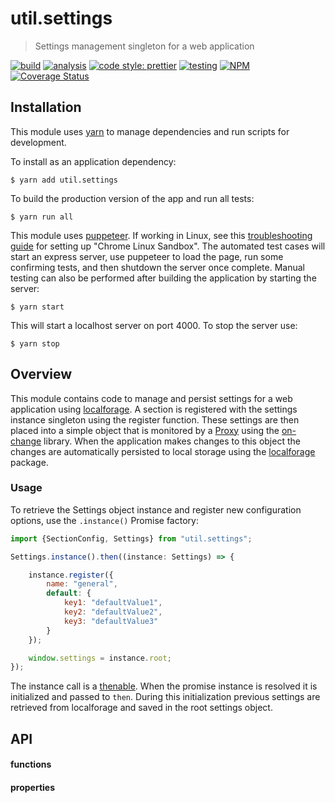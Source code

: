 # util.settings

> Settings management singleton for a web application

[![build](https://circleci.com/gh/jmquigley/util.settings/tree/master.svg?style=shield)](https://circleci.com/gh/jmquigley/util.settings/tree/master)
[![analysis](https://img.shields.io/badge/analysis-tslint-9cf.svg)](https://palantir.github.io/tslint/)
[![code style: prettier](https://img.shields.io/badge/code_style-prettier-ff69b4.svg?style=flat-square)](https://github.com/prettier/prettier)
[![testing](https://img.shields.io/badge/testing-jest-blue.svg)](https://facebook.github.io/jest/)
[![NPM](https://img.shields.io/npm/v/util.settings.svg)](https://www.npmjs.com/package/util.settings)
[![Coverage Status](https://coveralls.io/repos/github/jmquigley/util.settings/badge.svg?branch=master)](https://coveralls.io/github/jmquigley/util.settings?branch=master)


## Installation

This module uses [yarn](https://yarnpkg.com/en/) to manage dependencies and run scripts for development.

To install as an application dependency:
```
$ yarn add util.settings
```

To build the production version of the app and run all tests:
```
$ yarn run all
```

This module uses [puppeteer](https://github.com/GoogleChrome/puppeteer).  If working in Linux, see this [troubleshooting guide](https://github.com/GoogleChrome/puppeteer/blob/master/docs/troubleshooting.md) for setting up "Chrome Linux Sandbox".  The automated test cases will start an express server, use puppeteer to load the page, run some confirming tests, and then shutdown the server once complete.  Manual testing can also be performed after building the application by starting the server:

```
$ yarn start
```

This will start a localhost server on port 4000.  To stop the server use:

```
$ yarn stop
```


## Overview
This module contains code to manage and persist settings for a web application using [localforage](https://localforage.github.io/localForage/).  A section is registered with the settings instance singleton using the register function.  These settings are then placed into a simple object that is monitored by a [Proxy](https://developer.mozilla.org/en-US/docs/Web/JavaScript/Reference/Global_Objects/Proxy) using the [on-change](https://github.com/sindresorhus/on-change) library.  When the application makes changes to this object the changes are automatically persisted to local storage using the [localforage](https://localforage.github.io/localForage/) package.

### Usage

To retrieve the Settings object instance and register new configuration options, use the `.instance()` Promise factory:

```javascript
import {SectionConfig, Settings} from "util.settings";

Settings.instance().then((instance: Settings) => {

    instance.register({
		name: "general",
		default: {
			key1: "defaultValue1",
			key2: "defaultValue2",
			key3: "defaultValue3"
		}
    });

    window.settings = instance.root;
});
```

The instance call is a [thenable](https://developer.mozilla.org/en-US/docs/Web/JavaScript/Reference/Global_Objects/Promise/then).  When the promise instance is resolved it is initialized and passed to `then`.  During this initialization previous settings are retrieved from localforage and saved in the root settings object.





## API

#### functions


#### properties
